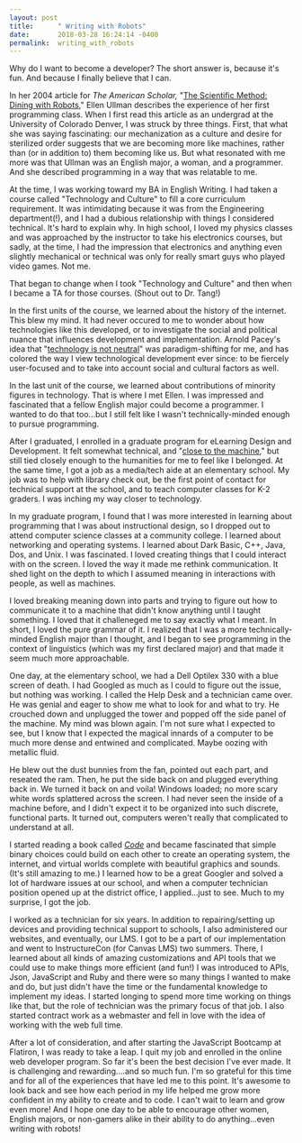 ```yaml
---
layout: post
title:      " Writing with Robots"
date:       2018-03-28 16:24:14 -0400
permalink:  writing_with_robots
---
```



Why do I want to become a developer? The short answer is, because it's fun.  And because I finally believe that I can. 

In her 2004 article for *The American Scholar,* "[The Scientific Method: Dining with Robots](https://www.jstor.org/stable/41221351?seq=1#page_scan_tab_contents)," Ellen Ullman describes the experience of her first programming class. When I first read this article as an undergrad at the University of Colorado Denver, I was struck by three things. First, that what she was saying fascinating: our mechanization as a culture and desire for sterilized order suggests that we are becoming more like machines, rather than (or in addition to) them becoming like us. But what resonated with me more was that Ullman was an English major, a woman, and a programmer. And she described programming in a way that was relatable to me.

At the time, I was working toward my BA in English Writing. I had taken a course called "Technology and Culture" to fill a core curriculum requirement. It was intimidating because it was from the Engineering department(!), and I had a dubious relationship with things I considered technical. It's hard to explain why. In high school, I loved my physics classes and was approached by the instructor to take his electronics courses, but sadly, at the time, I had the impression that electronics and anything even slightly mechanical or technical was only for really smart guys who played video games. Not me.

That began to change when I took "Technology and Culture" and then when I became a TA for those courses. (Shout out to Dr. Tang!)

In the first units of the course, we learned about the history of the internet. This blew my mind. It had never occured to me  to wonder about how technologies like this developed, or to investigate the social and political nuance that influences development and implementation. Arnold Pacey's idea that "[technology is not neutral](https://www.amazon.com/Culture-Technology-MIT-Press/dp/0262660563)" was paradigm-shifting for me, and has colored the way I view technological development ever since: to be fiercely user-focused and to take into account social and cultural factors as well.

In the last unit of the course, we learned about contributions of minority figures in technology. That is where I met Ellen. I was impressed and fascinated that a fellow English major could become a programmer. I wanted to do that too...but I still felt like I wasn't technically-minded enough to pursue programming. 

After I graduated, I enrolled in a graduate program for eLearning Design and Development. It felt somewhat technical, and "[close to the machine](https://www.amazon.com/Close-Machine-Technophilia-Its-Discontents/dp/1250002486)," but still tied closely enough to the humanities for me to feel like I belonged. At the same time, I got a job as a media/tech aide at an elementary school. My job was to help with library check out, be the first point of contact for technical support at the school, and to teach computer classes for K-2 graders. I was inching my way closer to technology. 

In my graduate program, I found that I was more interested in learning about programming that I was about instructional design, so I dropped out to attend computer science classes at a community college. I learned about networking and operating systems. I learned about Dark Basic, C++, Java, Dos, and Unix. I was fascinated. I loved creating things that I could interact with on the screen. I loved the way it made me rethink communication. It shed light on the depth to which I assumed meaning in interactions with people, as well as machines. 

I loved breaking meaning down into parts and trying to figure out how to communicate it to a machine that didn't know anything until I taught something. I loved that it challeneged me to say exactly what I meant. In short, I loved the pure grammar of it. I realized that I was a more technically-minded English major than I thought, and I began to see programming in the context of linguistics (which was my first declared major) and that made it seem much more approachable.

One day, at the elementary school, we had a Dell Optilex 330 with a blue screen of death. I had Googled as much as I could to figure out the issue, but nothing was working. I called the Help Desk and a technician came over. He was genial and eager to show me what to look for and what to try. He crouched down and unplugged the tower and popped off the side panel of the machine.  My mind was blown again. I'm not sure what I expected to see, but I know that I expected the magical innards of a computer to be much more dense and entwined and complicated. Maybe oozing with metallic fluid. 

He blew out the dust bunnies from the fan, pointed out each part, and reseated the ram. Then, he put the side back on and plugged everything back in. We turned it back on and voila! Windows loaded; no more scary white words splattered across the screen. I had never seen the inside of a machine before, and I didn't expect it to be organized into such discrete, functional parts. It turned out, computers weren't really that complicated to understand at all. 

I started reading a book called *[Code](https://www.amazon.com/Code-Language-Computer-Hardware-Software/dp/0735611319)*  and became fascinated that simple binary choices could build on each other to create an operating system, the internet, and virtual worlds complete with beautiful graphics and sounds. (It's still amazing to me.) I learned how to be a great Googler and solved a lot of hardware issues at our school, and when a computer technician position opened up at the district office, I applied...just to see. Much to my surprise, I got the job.

I worked as a technician for six years. In addition to repairing/setting up devices and providing technical support to schools, I also administered our websites, and eventually, our LMS. I got to be a part of our implementation and went to InstructureCon (for Canvas LMS) two summers. There, I learned about all kinds of amazing customizations and API tools that we could use to make things more efficient (and fun!) I was introduced to APIs, Json, JavaScript and Ruby and there were so many things I wanted to make and do, but just didn't have the time or the fundamental knowledge to implement my ideas. I started longing to spend more time working on things like that, but the role of technician was the primary focus of that job. I also started contract work as a webmaster and fell in love with the idea of working with the web full time.

After a lot of consideration, and after starting the JavaScript Bootcamp at Flatiron, I was ready to take a leap. I quit my job and enrolled in the online web developer program. So far it's been the best decision I've ever made. It is challenging and rewarding....and so much fun. I'm so grateful for this time and for all of the experiences that have led me to this point. It's awesome to look back and see how each period in my life helped me grow more confident in my ability to create and to code.  I can't wait to learn and grow even more!  And I hope one day to be able to encourage other women, English majors, or non-gamers alike in their ability to do anything...even writing with robots!
